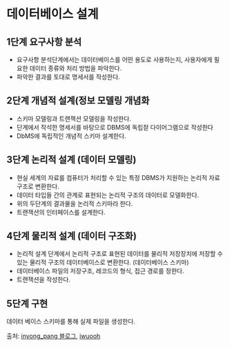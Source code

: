 # 데이터베이스 설계

## 1단계 요구사항 분석
* 요구사항 분석단계에서는 데이터베이스를 어떤 용도로 사용하는지, 사용자에게 필요한 데이터 종류와 처리 방법을 파악한다.
* 파악한 결과를 토대로 명세서를 작성한다.

## 2단계 개념적 설계(정보 모델링 개념화
* 스키마 모델링과 트랜잭션 모델링을 작성한다. 
* 단계에서 작석한 명세서를 바탕으로 DBMS에 독립젇 다이어그램으로 작성한다
* DbMS에 독립적인 개념적 스키마 설계한다.

## 3단계 논리적 설계 (데이터 모델링)
* 현실 세계의 자료를 컴퓨터가 처리할 수 있는 특정 DBMS가 지원하는 논리적 자료 구조로 변환한다.
* 데이터 타입들 간의 관계로 표현되는 논리적 구조의 데이터로 모델화한다.
* 위의 두단계의 결과물을 논리적 스키마라 한다.
* 트랜잭션의 인터페이스를 설계한다.

## 4단계 물리적 설계 (데이터 구조화)
* 논리적 설계 단계에서 논리적 구조로 표현된 데이터를 물리적 저장장치에 저장할 수 있는 물리적 구조의 데이터베이스로 변환한다. (데이터베이스 스키마)
* 데이터베이스 파일의 저장구조, 레코드의 형식, 접근 경로를 정한다. 
* 트랜잭션을 작성한다.

## 5단계 구현
데이터 베이스 스키마를 통해 실제 파일을 생성한다. 

출처: [inyong_pang 블로그](https://velog.io/@inyong_pang), [iwuooh](https://iwuooh.com/)
